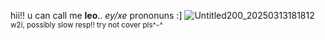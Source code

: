 hii!! u can call me **leo**.. *ey/xe* prononuns :]
![Untitled200_20250313181812](https://github.com/user-attachments/assets/a7bcb9e2-6003-4868-8ecc-e297fa674737)
<sub>w2i, possibly slow resp!! try not cover pls^-^</sub>
